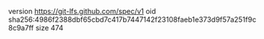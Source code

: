 version https://git-lfs.github.com/spec/v1
oid sha256:4986f2388dbf65cbd7c417b7447142f23108faeb1e373d9f57a251f9c8c9a7ff
size 474
